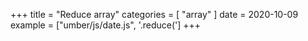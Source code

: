 +++
title = "Reduce array"
categories = [ "array" ]
date = 2020-10-09
example = ["umber/js/date.js", '.reduce(']
+++
